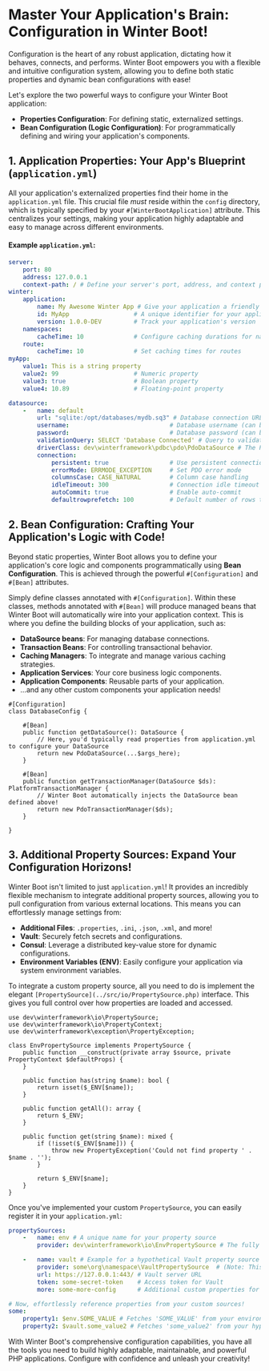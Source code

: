 # Master Your Application's Brain: Configuration in Winter Boot!

Configuration is the heart of any robust application, dictating how it behaves, connects, and performs. Winter Boot empowers you with a flexible and intuitive configuration system, allowing you to define both static properties and dynamic bean configurations with ease!

Let's explore the two powerful ways to configure your Winter Boot application:

- **Properties Configuration**: For defining static, externalized settings.
- **Bean Configuration (Logic Configuration)**: For programmatically defining and wiring your application's components.

## 1. Application Properties: Your App's Blueprint (`application.yml`)

All your application's externalized properties find their home in the `application.yml` file. This crucial file *must* reside within the `config` directory, which is typically specified by your `#[WinterBootApplication]` attribute. This centralizes your settings, making your application highly adaptable and easy to manage across different environments.

#### Example `application.yml`:

```yaml
server:
    port: 80
    address: 127.0.0.1
    context-path: / # Define your server's port, address, and context path
winter:
    application:
        name: My Awesome Winter App # Give your application a friendly name
        id: MyApp                  # A unique identifier for your application
        version: 1.0.0-DEV         # Track your application's version
    namespaces:
        cacheTime: 10              # Configure caching durations for namespaces
    route:
        cacheTime: 10              # Set caching times for routes
myApp:
    value1: This is a string property
    value2: 99                     # Numeric property
    value3: true                   # Boolean property
    value4: 10.89                  # Floating-point property

datasource:
    -   name: default
        url: "sqlite:/opt/databases/mydb.sq3" # Database connection URL
        username:                            # Database username (can be empty)
        password:                            # Database password (can be empty)
        validationQuery: SELECT 'Database Connected' # Query to validate connections
        driverClass: dev\winterframework\pdbc\pdo\PdoDataSource # The PDO driver class
        connection:
            persistent: true                 # Use persistent connections
            errorMode: ERRMODE_EXCEPTION     # Set PDO error mode
            columnsCase: CASE_NATURAL        # Column case handling
            idleTimeout: 300                 # Connection idle timeout in seconds
            autoCommit: true                 # Enable auto-commit
            defaultrowprefetch: 100          # Default number of rows to prefetch

```

## 2. Bean Configuration: Crafting Your Application's Logic with Code!

Beyond static properties, Winter Boot allows you to define your application's core logic and components programmatically using **Bean Configuration**. This is achieved through the powerful `#[Configuration]` and `#[Bean]` attributes.

Simply define classes annotated with `#[Configuration]`. Within these classes, methods annotated with `#[Bean]` will produce managed beans that Winter Boot will automatically wire into your application context. This is where you define the building blocks of your application, such as:

-   **DataSource beans**: For managing database connections.
-   **Transaction Beans**: For controlling transactional behavior.
-   **Caching Managers**: To integrate and manage various caching strategies.
-   **Application Services**: Your core business logic components.
-   **Application Components**: Reusable parts of your application.
-   ...and any other custom components your application needs!

```phpt
#[Configuration]
class DatabaseConfig {

    #[Bean]
    public function getDataSource(): DataSource {
        // Here, you'd typically read properties from application.yml to configure your DataSource
        return new PdoDataSource(...$args_here);
    }

    #[Bean]
    public function getTransactionManager(DataSource $ds): PlatformTransactionManager {
        // Winter Boot automatically injects the DataSource bean defined above!
        return new PdoTransactionManager($ds);
    }

}
```

## 3. Additional Property Sources: Expand Your Configuration Horizons!

Winter Boot isn't limited to just `application.yml`! It provides an incredibly flexible mechanism to integrate additional property sources, allowing you to pull configuration from various external locations. This means you can effortlessly manage settings from:

-   **Additional Files**: `.properties`, `.ini`, `.json`, `.xml`, and more!
-   **Vault**: Securely fetch secrets and configurations.
-   **Consul**: Leverage a distributed key-value store for dynamic configurations.
-   **Environment Variables (ENV)**: Easily configure your application via system environment variables.

To integrate a custom property source, all you need to do is implement the elegant `[PropertySource](../src/io/PropertySource.php)` interface. This gives you full control over how properties are loaded and accessed.

```phpt
use dev\winterframework\io\PropertySource;
use dev\winterframework\io\PropertyContext;
use dev\winterframework\exception\PropertyException;

class EnvPropertySource implements PropertySource {
    public function __construct(private array $source, private PropertyContext $defaultProps) {
    }

    public function has(string $name): bool {
        return isset($_ENV[$name]);
    }

    public function getAll(): array {
        return $_ENV;
    }

    public function get(string $name): mixed {
        if (!isset($_ENV[$name])) {
            throw new PropertyException('Could not find property ' . $name . '');
        }

        return $_ENV[$name];
    }
}
```

Once you've implemented your custom `PropertySource`, you can easily register it in your `application.yml`:

```yaml
propertySources:
    -   name: env # A unique name for your property source
        provider: dev\winterframework\io\EnvPropertySource # The fully qualified class name of your PropertySource implementation

    -   name: vault # Example for a hypothetical Vault property source
        provider: some\org\namespace\VaultPropertySource  # (Note: This is a demo class, not implemented in framework)
        url: https://127.0.0.1:443/ # Vault server URL
        token: some-secret-token    # Access token for Vault
        more: some-more-config      # Additional custom properties for your VaultPropertySource

# Now, effortlessly reference properties from your custom sources!
some:
    property1: $env.SOME_VALUE # Fetches 'SOME_VALUE' from your environment variables
    property2: $vault.some_value2 # Fetches 'some_value2' from your hypothetical VaultPropertySource
```

With Winter Boot's comprehensive configuration capabilities, you have all the tools you need to build highly adaptable, maintainable, and powerful PHP applications. Configure with confidence and unleash your creativity!

